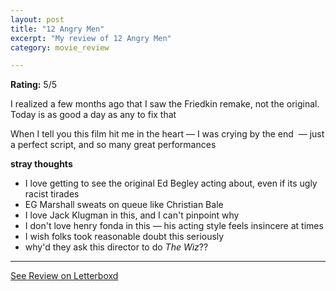 ```yaml
---
layout: post
title: "12 Angry Men"
excerpt: "My review of 12 Angry Men"
category: movie_review

---
```


**Rating:** 5/5

I realized a few months ago that I saw the Friedkin remake, not the original. Today is as good a day as any to fix that

When I tell you this film hit me in the heart — I was crying by the end  — just a perfect script, and so many great performances

<b>stray thoughts</b>
* I love getting to see the original Ed Begley acting about, even if its ugly racist tirades
* EG Marshall sweats on queue like Christian Bale
* I love Jack Klugman in this, and I can't pinpoint why
* I don't love henry fonda in this — his acting style feels insincere at times
* I wish folks took reasonable doubt this seriously
* why'd they ask this director to do <i>The Wiz</i>??

<hr>

[See Review on Letterboxd](https://boxd.it/4A0SjH)
